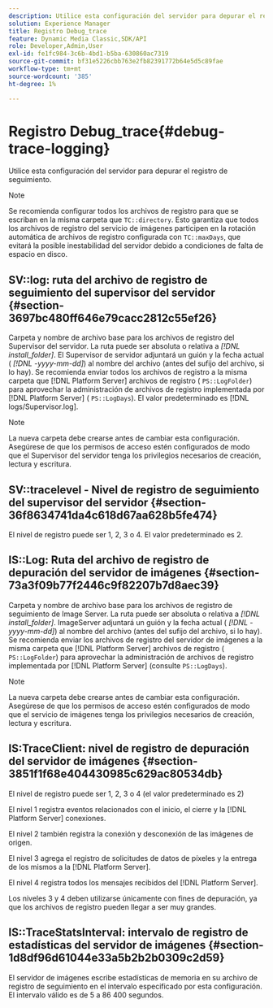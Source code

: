 ```yaml
---
description: Utilice esta configuración del servidor para depurar el registro de seguimiento.
solution: Experience Manager
title: Registro Debug_trace
feature: Dynamic Media Classic,SDK/API
role: Developer,Admin,User
exl-id: fe1fc984-3c6b-4bd1-b5ba-630860ac7319
source-git-commit: bf31e5226cbb763e2fb82391772b64e5d5c89fae
workflow-type: tm+mt
source-wordcount: '385'
ht-degree: 1%

---
```


# Registro Debug_trace{#debug-trace-logging}

Utilice esta configuración del servidor para depurar el registro de seguimiento.

>[!NOTE]
>
>Se recomienda configurar todos los archivos de registro para que se escriban en la misma carpeta que `TC::directory`. Esto garantiza que todos los archivos de registro del servicio de imágenes participen en la rotación automática de archivos de registro configurada con `TC::maxDays`, que evitará la posible inestabilidad del servidor debido a condiciones de falta de espacio en disco.

## SV::log: ruta del archivo de registro de seguimiento del supervisor del servidor {#section-3697bc480ff646e79cacc2812c55ef26}

Carpeta y nombre de archivo base para los archivos de registro del Supervisor del servidor. La ruta puede ser absoluta o relativa a *[!DNL install_folder]*. El Supervisor de servidor adjuntará un guión y la fecha actual ( *[!DNL -yyyy-mm-dd]*) al nombre del archivo (antes del sufijo del archivo, si lo hay). Se recomienda enviar todos los archivos de registro a la misma carpeta que [!DNL Platform Server] archivos de registro ( `PS::LogFolder`) para aprovechar la administración de archivos de registro implementada por [!DNL Platform Server] ( `PS::LogDays`). El valor predeterminado es [!DNL logs/Supervisor.log].

>[!NOTE]
>
>La nueva carpeta debe crearse antes de cambiar esta configuración. Asegúrese de que los permisos de acceso estén configurados de modo que el Supervisor del servidor tenga los privilegios necesarios de creación, lectura y escritura.

## SV::tracelevel - Nivel de registro de seguimiento del supervisor del servidor {#section-36f8634741da4c618d67aa628b5fe474}

El nivel de registro puede ser 1, 2, 3 o 4. El valor predeterminado es 2.

## IS::Log: Ruta del archivo de registro de depuración del servidor de imágenes {#section-73a3f09b77f2446c9f82207b7d8aec39}

Carpeta y nombre de archivo base para los archivos de registro de seguimiento de Image Server. La ruta puede ser absoluta o relativa a *[!DNL install_folder]*. ImageServer adjuntará un guión y la fecha actual ( *[!DNL -yyyy-mm-dd]*) al nombre del archivo (antes del sufijo del archivo, si lo hay). Se recomienda enviar los archivos de registro del servidor de imágenes a la misma carpeta que [!DNL Platform Server] archivos de registro ( `PS::LogFolder`) para aprovechar la administración de archivos de registro implementada por [!DNL Platform Server] (consulte `PS::LogDays`).

>[!NOTE]
>
>La nueva carpeta debe crearse antes de cambiar esta configuración. Asegúrese de que los permisos de acceso estén configurados de modo que el servicio de imágenes tenga los privilegios necesarios de creación, lectura y escritura.

## IS:TraceClient: nivel de registro de depuración del servidor de imágenes {#section-3851f1f68e404430985c629ac80534db}

El nivel de registro puede ser 1, 2, 3 o 4 (el valor predeterminado es 2)

El nivel 1 registra eventos relacionados con el inicio, el cierre y la [!DNL Platform Server] conexiones.

El nivel 2 también registra la conexión y desconexión de las imágenes de origen.

El nivel 3 agrega el registro de solicitudes de datos de píxeles y la entrega de los mismos a la [!DNL Platform Server].

El nivel 4 registra todos los mensajes recibidos del [!DNL Platform Server].

Los niveles 3 y 4 deben utilizarse únicamente con fines de depuración, ya que los archivos de registro pueden llegar a ser muy grandes.

## IS::TraceStatsInterval: intervalo de registro de estadísticas del servidor de imágenes {#section-1d8df96d61044e33a5b2b2b0309c2d59}

El servidor de imágenes escribe estadísticas de memoria en su archivo de registro de seguimiento en el intervalo especificado por esta configuración. El intervalo válido es de 5 a 86 400 segundos.

